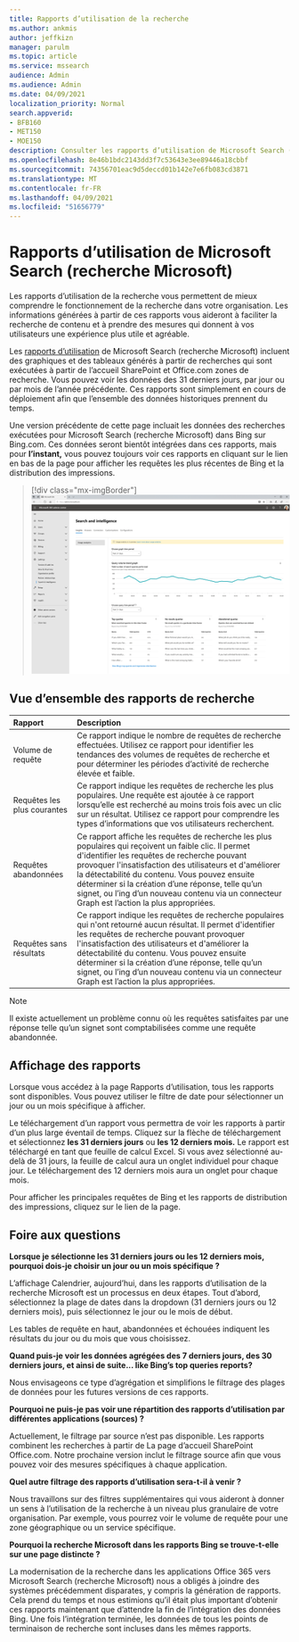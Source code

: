 ```yaml
---
title: Rapports d’utilisation de la recherche
ms.author: ankmis
author: jeffkizn
manager: parulm
ms.topic: article
ms.service: mssearch
audience: Admin
ms.audience: Admin
ms.date: 04/09/2021
localization_priority: Normal
search.appverid:
- BFB160
- MET150
- MOE150
description: Consulter les rapports d’utilisation de Microsoft Search (recherche Microsoft)
ms.openlocfilehash: 8e46b1bdc2143dd3f7c53643e3ee89446a18cbbf
ms.sourcegitcommit: 74356701eac9d5deccd01b142e7e6fb083cd3871
ms.translationtype: MT
ms.contentlocale: fr-FR
ms.lasthandoff: 04/09/2021
ms.locfileid: "51656779"
---
```

# <a name="microsoft-search-usage-reports"></a>Rapports d’utilisation de Microsoft Search (recherche Microsoft)

Les rapports d’utilisation de la recherche vous permettent de mieux comprendre le fonctionnement de la recherche dans votre organisation. Les informations générées à partir [](./make-content-easy-to-find.md) de ces rapports vous aideront à faciliter la recherche de contenu et à prendre des mesures qui donnent à vos utilisateurs une expérience plus utile et agréable.

Les [rapports d’utilisation](https://admin.microsoft.com/Adminportal/Home?#/MicrosoftSearch/insights) de Microsoft Search (recherche Microsoft) incluent des graphiques et des tableaux générés à partir de recherches qui sont exécutées à partir de l’accueil SharePoint et Office.com zones de recherche. Vous pouvez voir les données des 31 derniers jours, par jour ou par mois de l’année précédente. Ces rapports sont simplement en cours de déploiement afin que l’ensemble des données historiques prennent du temps.

Une version précédente de cette page incluait les données des recherches exécutées pour Microsoft Search (recherche Microsoft) dans Bing sur Bing.com. Ces données seront bientôt intégrées dans ces rapports, mais pour **l’instant,** vous pouvez toujours voir ces rapports en cliquant sur le lien en bas de la page pour afficher les requêtes les plus récentes de Bing et la distribution des impressions.

> [!div class="mx-imgBorder"]
> ![Tableau de bord des rapports d’utilisation de la recherche](media/usage-reports/usage_reports_v2.png)

## <a name="overview-of-search-reports"></a>Vue d’ensemble des rapports de recherche

| Rapport | Description |
|:-----|:-----|
|Volume de requête|Ce rapport indique le nombre de requêtes de recherche effectuées. Utilisez ce rapport pour identifier les tendances des volumes de requêtes de recherche et pour déterminer les périodes d’activité de recherche élevée et faible.|
|Requêtes les plus courantes|Ce rapport indique les requêtes de recherche les plus populaires. Une requête est ajoutée à ce rapport lorsqu’elle est recherché au moins trois fois avec un clic sur un résultat. Utilisez ce rapport pour comprendre les types d’informations que vos utilisateurs recherchent.|
|Requêtes abandonnées|Ce rapport affiche les requêtes de recherche les plus populaires qui reçoivent un faible clic. Il permet d'identifier les requêtes de recherche pouvant provoquer l'insatisfaction des utilisateurs et d'améliorer la détectabilité du contenu. Vous pouvez ensuite déterminer si la création d’une réponse, telle qu’un signet, ou l’ing d’un nouveau contenu via un connecteur Graph est l’action la plus appropriées.|
|Requêtes sans résultats|Ce rapport indique les requêtes de recherche populaires qui n'ont retourné aucun résultat. Il permet d'identifier les requêtes de recherche pouvant provoquer l'insatisfaction des utilisateurs et d'améliorer la détectabilité du contenu. Vous pouvez ensuite déterminer si la création d’une réponse, telle qu’un signet, ou l’ing d’un nouveau contenu via un connecteur Graph est l’action la plus appropriées.|

>[!NOTE]
>Il existe actuellement un problème connu où les requêtes satisfaites par une réponse telle qu’un signet sont comptabilisées comme une requête abandonnée.

## <a name="viewing-reports"></a>Affichage des rapports

Lorsque vous accédez à la page Rapports d’utilisation, tous les rapports sont disponibles. Vous pouvez utiliser le filtre de date pour sélectionner un jour ou un mois spécifique à afficher.

Le téléchargement d’un rapport vous permettra de voir les rapports à partir d’un plus large éventail de temps. Cliquez sur la flèche de téléchargement et sélectionnez **les 31 derniers jours** ou **les 12 derniers mois.** Le rapport est téléchargé en tant que feuille de calcul Excel. Si vous avez sélectionné au-delà de 31 jours, la feuille de calcul aura un onglet individuel pour chaque jour. Le téléchargement des 12 derniers mois aura un onglet pour chaque mois.

Pour afficher les principales requêtes de Bing et les rapports de distribution des impressions, cliquez sur le lien de la page.

## <a name="frequently-asked-questions"></a>Foire aux questions

**Lorsque je sélectionne les 31 derniers jours ou les 12 derniers mois, pourquoi dois-je choisir un jour ou un mois spécifique ?**

L’affichage Calendrier, aujourd’hui, dans les rapports d’utilisation de la recherche Microsoft est un processus en deux étapes. Tout d’abord, sélectionnez la plage de dates dans la dropdown (31 derniers jours ou 12 derniers mois), puis sélectionnez le jour ou le mois de début.

Les tables de requête en haut, abandonnées et échouées indiquent les résultats du jour ou du mois que vous choisissez.

**Quand puis-je voir les données agrégées des 7 derniers jours, des 30 derniers jours, et ainsi de suite... like Bing’s top queries reports?**

Nous envisageons ce type d’agrégation et simplifions le filtrage des plages de données pour les futures versions de ces rapports.

**Pourquoi ne puis-je pas voir une répartition des rapports d’utilisation par différentes applications (sources) ?**

Actuellement, le filtrage par source n’est pas disponible. Les rapports combinent les recherches à partir de La page d’accueil SharePoint Office.com. Notre prochaine version inclut le filtrage source afin que vous pouvez voir des mesures spécifiques à chaque application.

**Quel autre filtrage des rapports d’utilisation sera-t-il à venir ?**

Nous travaillons sur des filtres supplémentaires qui vous aideront à donner un sens à l’utilisation de la recherche à un niveau plus granulaire de votre organisation. Par exemple, vous pourrez voir le volume de requête pour une zone géographique ou un service spécifique.

**Pourquoi la recherche Microsoft dans les rapports Bing se trouve-t-elle sur une page distincte ?**

La modernisation de la recherche dans les applications Office 365 vers Microsoft Search (recherche Microsoft) nous a obligés à joindre des systèmes précédemment disparates, y compris la génération de rapports. Cela prend du temps et nous estimions qu’il était plus important d’obtenir ces rapports maintenant que d’attendre la fin de l’intégration des données Bing. Une fois l’intégration terminée, les données de tous les points de terminaison de recherche sont incluses dans les mêmes rapports.
